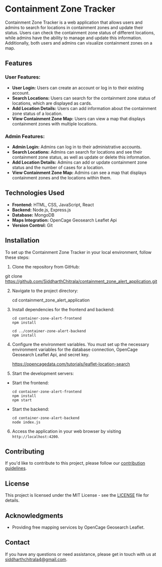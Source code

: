 # Containment Zone Tracker

Containment Zone Tracker is a web application that allows users and admins to search for locations in containment zones and update their status. Users can check the containment zone status of different locations, while admins have the ability to manage and update this information. Additionally, both users and admins can visualize containment zones on a map.

## Features

### User Features:

- **User Login:** Users can create an account or log in to their existing account.
- **Search Locations:** Users can search for the containment zone status of locations, which are displayed as cards.
- **Add Location Details:** Users can add information about the containment zone status of a location.
- **View Containment Zone Map:** Users can view a map that displays containment zones with multiple locations.

### Admin Features:

- **Admin Login:** Admins can log in to their administrative accounts.
- **Search Locations:** Admins can search for locations and see their containment zone status, as well as update or delete this information.
- **Add Location Details:** Admins can add or update containment zone status and the number of cases for a location.
- **View Containment Zone Map:** Admins can see a map that displays containment zones and the locations within them.

## Technologies Used

- **Frontend:** HTML, CSS, JavaScript, React
- **Backend:** Node.js, Express.js
- **Database:** MongoDB
- **Maps Integration:** OpenCage Geosearch Leaflet Api
- **Version Control:** Git

## Installation

To set up the Containment Zone Tracker in your local environment, follow these steps:

1. Clone the repository from GitHub:

git clone https://github.com/SiddharthChitrala/containment_zone_alert_application.git

2. Navigate to the project directory:

   cd containment_zone_alert_application

3. Install dependencies for the frontend and backend:
   
   ```
   cd container-zone-alert-frontend
   npm install
   ```
   ```
   cd ../container-zone-alert-backend
   npm install
   ```
   
4. Configure the environment variables. You must set up the necessary environment variables for the database connection, OpenCage Geosearch Leaflet Api, and secret key.
   
   https://opencagedata.com/tutorials/leaflet-location-search

5. Start the development servers:

- Start the frontend:

  ```
  cd container-zone-alert-frontend
  npm install
  npm start
  ```

- Start the backend:

  ```
  cd container-zone-alert-backend
  node index.js
  ```

6. Access the application in your web browser by visiting `http://localhost:4200`.

## Contributing

If you'd like to contribute to this project, please follow our [contribution guidelines](CONTRIBUTING.md).

## License

This project is licensed under the MIT License - see the [LICENSE](LICENSE) file for details.

## Acknowledgments

- Providing free mapping services by OpenCage Geosearch Leaflet.

## Contact

If you have any questions or need assistance, please get in touch with us at siddharthchitrala4@gmail.com.
